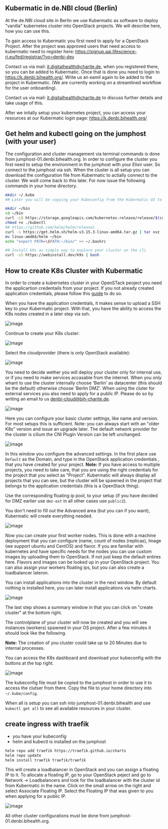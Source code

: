 ## Kubermatic in de.NBI cloud (Berlin)

At the de.NBI cloud site in Berlin we use Kubermatic as software to deploy "vanilla" kubernetes cluster into OpenStack projects. We will describe here, how you can use this.

To gain access to Kubermatic you first need to apply for a OpenStack Project. After the project was approved users that need access to kubermatic need to register here: https://signup.aai.lifescience-ri.eu/fed/registrar/?vo=denbi-dev

Contact us via mail: <it.digitalhealth@charite.de>, when you registered there, so you can be added to Kubermatic. Once that is done you need to login to https://k.denbi.bihealth.org/. Write us an eamil again to be added to the project in Kubermatic. (We are currently working on a streamlined workflow for the user onboarding).

Contact us via mail: <it.digitalhealth@charite.de> to discuss further details and take usage of this.

After we initally setup your kubernetes project, you can access your resources at our Kubermatic login page: https://k.denbi.bihealth.org/


## Get helm and kubectl going on the jumphost (with your user) 


The configuration and cluster management via terminal commands is done from jumphost-01.denbi.bihealth.org. In order to configure the cluster you first need to setup the environment in the jumphost with your Elixir user. So connect to the jumphost via ssh. When the cluster is all setup you can download the configuration file from Kubermatic to actially connect to the cluster. We wsill come back to this later. For now issue the following commands in your home directory. 

```bash
mkdir ~/.kube
## Later you will be copying your Kubeconfig from the Kubermatic UI to `~/.kube/config` in this folder

mkdir ~/bin
cd ~/bin
curl -LO https://storage.googleapis.com/kubernetes-release/release/$(curl -s https://storage.googleapis.com/kubernetes-release/release/stable.txt)/bin/linux/amd64/kubectl
chmod +x ./kubectl
## https://github.com/helm/helm/releases
curl -s https://get.helm.sh/helm-v3.15.3-linux-amd64.tar.gz | tar xvz
mv linux-amd64/helm ~/bin
echo "export PATH=\$PATH:~/bin/" >> ~/.bashrc

## Install k9s as simple way to explore your cluster on the cli
curl -sS https://webinstall.dev/k9s | bash
```

## How to create K8s Cluster with Kubermatic

In order to create a kubernetes cluster in your OpenSTack peoject you need the applicartion credentails from your project. If you not already created application credentials, please follow this [guide](https://cloud.denbi.de/wiki/Compute_Center/Bielefeld/#application-credentials-use-openstack-api) to do so.

When you have the application credentials, it makes sense to upload a SSH key to your Kubermatic project. With that, you have the ability to access the K8s nodes created in a later step via ssh.

![image](img/01-create_cluster.png)

Continue to create your K8s cluster:

![image](img/02-add_ssh_key.png)

Select the cloudprovider (there is only OpenStack available):

![image](img/03-choose_provider.png)

You need to decide wether you will deploy your cluster only for internal use, or if you need to make services accasable from the internet. When you only whant to use the cluster internally choose 'Berlin' as datacenter (this should be the default) otherwise choose 'Berlin DMZ'. When using the cluter for external services you also need to apply for a public IP. Please do so by writing an email to us <denbi-cloud@bih-charite.de>.

![image](img/04-choose_datacenter.png)

Here you can configure your basic cluster settings, like name and version. For most setups this is sufficient. Note: you can always start with an "older K8s" version and issue an upgrade later. The default network provider for the cluster is cilium the CNI Plugin Version can be left unchanged. 

![image](img/05-cluster_setup.png)

In this window you configure the advanced settings. In the first place use `Default` as the Domain, and type in the OpenStack application credentials , that you have created for your project.
**Note:** If you have access to multiple projects, you need to take care, that you are using the right credentials for the project that you select as "Project". Kubermatic will always display all projects that you can see, but the cluster will be spawned in the project that belongs to the application credentials (this is a OpenStack thing).

Use the corresponding floating ip pool, to your setup (if you have decided for DMZ earlier use `dmz-ext` in all other cases use `public2`).

You don't need to fill out the Advanced area (but you can if you want), Kubermatic will create everything needed.

![image](img/06-application_credentials.png)

Now you can create your first worker nodes. This is done with a machine deployment that you can configure (name, count of nodes (replicas), Image (we support ubuntu and CentOS) and flavor. If you are familiar with kubernetes and have specific needs for the nodes you can use custom images by uploading them to OpenStack. If not just keep the default entires here. Flavors and images can be looked up in your OpenStack project. You can also assign your workers floating ips, but you can also create a loadbalancer lateron. 


You can install applications into the cluster in the next window. By default nothing is installed here, you can later install applications via helm charts.


![image](img/07-node_setup.png)

The last step shows a summary window in that you can click on "create cluster" at the bottom right.

The controlplane of your cluster will now be created and you will see instances (workers) spawned in your OS project. After a few minutes it should look like the following. 

**Note:** The creation of you cluster could take up to 20 Minutes due to internal processes.

You can access the K8s dashboard and download your kubeconfig with the buttons at the top right.

![image](img/08-kubeconfig_dashboard.png)

The kubeconfig file must be copied to the jumphost in order to use it to access the clutser from there. Copy the file to your home directory into ```~/.kube/config```.

When all is setup you can ssh into jumphost-01.denbi.bihealth and use ```kubectl get all``` to see all available resources in your cluster.

## create ingress with traefik

- you have your kubeconfig
- helm and kubectl is installed on the jumphost

```bash
helm repo add traefik https://traefik.github.io/charts
helm repo update
helm install traefik traefik/traefik
```

This will create a loadbalancer in OpenStack and you can assign a floating IP to it. To allocate a floating IP, go to your OpenStack peject and go to Network &rarr; Loadbalancers and look for the loadbalancer with the cluster id from Kubermatic in the name. Click on the small arrow on the right and select Associate Floating IP. Select the Floating IP that was given to you when applying for a public IP.


![image](img/09-loadbalancer.png)

All other cluster configurations must be done from jumphost-01.denbi.bihealth.org.
